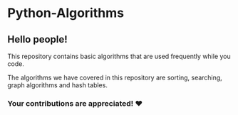 # Python-Algorithms
## Hello people!
This repository contains basic algorithms that are used frequently while you code.

The algorithms we have covered in this repository are sorting, searching, graph algorithms and hash tables.

### Your contributions are appreciated! :heart:
